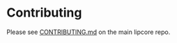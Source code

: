 # Contributing

Please see [CONTRIBUTING.md](https://github.com/lipcoin/lipcore/blob/master/CONTRIBUTING.md) on the main lipcore repo.
